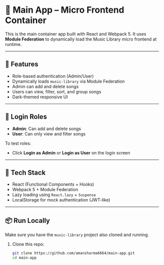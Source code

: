 # 🧩 Main App – Micro Frontend Container

This is the main container app built with React and Webpack 5. It uses **Module Federation** to dynamically load the Music Library micro frontend at runtime.

---

## 🚀 Features

- Role-based authentication (Admin/User)
- Dynamically loads `music-library` via Module Federation
- Admin can add and delete songs
- Users can view, filter, sort, and group songs
- Dark-themed responsive UI

---

## 👥 Login Roles

- **Admin**: Can add and delete songs
- **User**: Can only view and filter songs

To test roles:
- Click **Login as Admin** or **Login as User** on the login screen

---

## 🧰 Tech Stack

- React (Functional Components + Hooks)
- Webpack 5 + Module Federation
- Lazy loading using `React.lazy` + `Suspense`
- LocalStorage for mock authentication (JWT-like)

---

## 📦 Run Locally

Make sure you have the `music-library` project also cloned and running.

1. Clone this repo:
   ```bash
   git clone https://github.com/amansharma6664/main-app.git
   cd main-app
